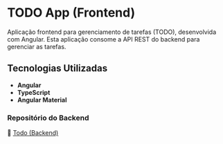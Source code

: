 # TODO App (Frontend)

Aplicação frontend para gerenciamento de tarefas (TODO), desenvolvida com Angular. Esta aplicação consome a API REST do backend para gerenciar as tarefas.

## Tecnologias Utilizadas
- **Angular**
- **TypeScript**
- **Angular Material**

### Repositório do Backend
🔗 [Todo (Backend)](https://github.com/Matheus-Faneco/todo-django)

